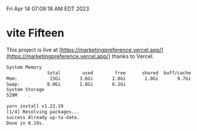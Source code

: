 Fri Apr 14 07:09:18 AM EDT 2023

# vite Fifteen


This project is live at [https://marketingpreference.vercel.app/](https://marketingpreference.vercel.app/) thanks to Vercel.

```bash
System Memory
               total        used        free      shared  buff/cache   available
Mem:            15Gi       3.6Gi       2.0Gi       1.0Gi       9.7Gi        10Gi
Swap:          8.0Gi       1.8Gi       6.2Gi
System Storage
529M	.
```
```bash
yarn install v1.22.19
[1/4] Resolving packages...
success Already up-to-date.
Done in 0.19s.
```
```bash
